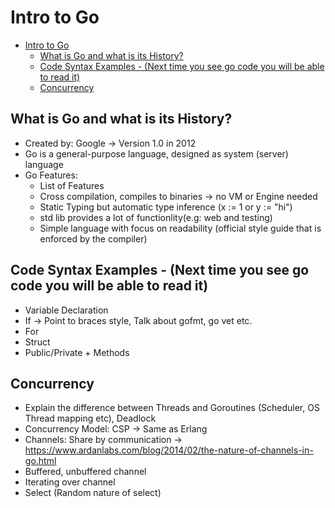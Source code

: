 # Intro to Go

- [Intro to Go](#intro-to-go)
  - [What is Go and what is its History?](#what-is-go-and-what-is-its-history)
  - [Code Syntax Examples - (Next time you see go code you will be able to read it)](#code-syntax-examples---next-time-you-see-go-code-you-will-be-able-to-read-it)
  - [Concurrency](#concurrency)

## What is Go and what is its History?

* Created by: Google -> Version 1.0 in 2012
* Go is a general-purpose language, designed as system (server) language
* Go Features:
  * List of Features
  * Cross compilation, compiles to binaries -> no VM or Engine needed
  * Static Typing but automatic type inference (x := 1 or y := "hi")
  * std lib provides a lot of functionlity(e.g: web and testing)
  * Simple language with focus on readability (official style guide that is enforced by the compiler)

## Code Syntax Examples - (Next time you see go code you will be able to read it)

* Variable Declaration
* If -> Point to braces style, Talk about gofmt, go vet etc.
* For
* Struct
* Public/Private + Methods

## Concurrency

* Explain the difference between Threads and Goroutines (Scheduler, OS Thread mapping etc), Deadlock
* Concurrency Model: CSP -> Same as Erlang
* Channels: Share by communication -> https://www.ardanlabs.com/blog/2014/02/the-nature-of-channels-in-go.html
* Buffered, unbuffered channel
* Iterating over channel
* Select (Random nature of select)
